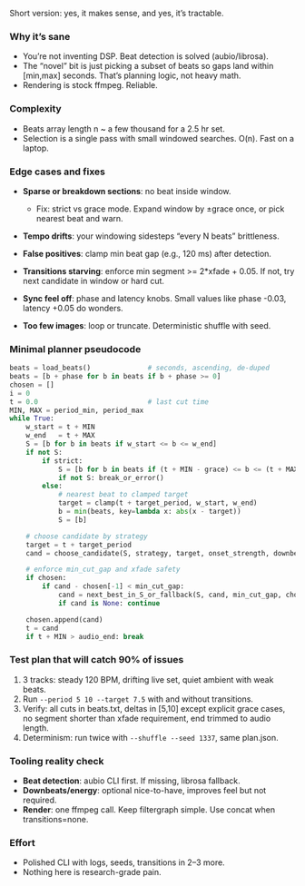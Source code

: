 Short version: yes, it makes sense, and yes, it’s tractable.

### Why it’s sane

* You’re not inventing DSP. Beat detection is solved (aubio/librosa).
* The “novel” bit is just picking a subset of beats so gaps land within \[min,max] seconds. That’s planning logic, not heavy math.
* Rendering is stock ffmpeg. Reliable.

### Complexity

* Beats array length n \~ a few thousand for a 2.5 hr set.
* Selection is a single pass with small windowed searches. O(n). Fast on a laptop.

### Edge cases and fixes

* **Sparse or breakdown sections**: no beat inside window.

  * Fix: strict vs grace mode. Expand window by ±grace once, or pick nearest beat and warn.
* **Tempo drifts**: your windowing sidesteps “every N beats” brittleness.
* **False positives**: clamp min beat gap (e.g., 120 ms) after detection.
* **Transitions starving**: enforce min segment >= 2\*xfade + 0.05. If not, try next candidate in window or hard cut.
* **Sync feel off**: phase and latency knobs. Small values like phase -0.03, latency +0.05 do wonders.
* **Too few images**: loop or truncate. Deterministic shuffle with seed.

### Minimal planner pseudocode

```python
beats = load_beats()              # seconds, ascending, de-duped
beats = [b + phase for b in beats if b + phase >= 0]
chosen = []
i = 0
t = 0.0                           # last cut time
MIN, MAX = period_min, period_max
while True:
    w_start = t + MIN
    w_end   = t + MAX
    S = [b for b in beats if w_start <= b <= w_end]
    if not S:
        if strict:
            S = [b for b in beats if (t + MIN - grace) <= b <= (t + MAX + grace)]
            if not S: break_or_error()
        else:
            # nearest beat to clamped target
            target = clamp(t + target_period, w_start, w_end)
            b = min(beats, key=lambda x: abs(x - target))
            S = [b]

    # choose candidate by strategy
    target = t + target_period
    cand = choose_candidate(S, strategy, target, onset_strength, downbeat_flags)

    # enforce min_cut_gap and xfade safety
    if chosen:
        if cand - chosen[-1] < min_cut_gap:
            cand = next_best_in_S_or_fallback(S, cand, min_cut_gap, chosen[-1])
            if cand is None: continue

    chosen.append(cand)
    t = cand
    if t + MIN > audio_end: break
```

### Test plan that will catch 90% of issues

1. 3 tracks: steady 120 BPM, drifting live set, quiet ambient with weak beats.
2. Run `--period 5 10 --target 7.5` with and without transitions.
3. Verify: all cuts in beats.txt, deltas in \[5,10] except explicit grace cases, no segment shorter than xfade requirement, end trimmed to audio length.
4. Determinism: run twice with `--shuffle --seed 1337`, same plan.json.

### Tooling reality check

* **Beat detection**: aubio CLI first. If missing, librosa fallback.
* **Downbeats/energy**: optional nice-to-have, improves feel but not required.
* **Render**: one ffmpeg call. Keep filtergraph simple. Use concat when transitions=none.

### Effort

* Polished CLI with logs, seeds, transitions in 2–3 more.
* Nothing here is research-grade pain.
